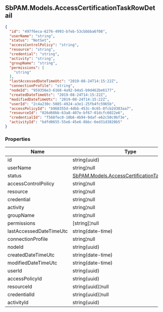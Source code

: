 
<h2 id="tocS_SbPAM.Models.AccessCertificationTaskRowDetail">SbPAM.Models.AccessCertificationTaskRowDetail</h2>

<a id="schemasbpam.models.accesscertificationtaskrowdetail"></a>
<a id="schema_SbPAM.Models.AccessCertificationTaskRowDetail"></a>
<a id="tocSsbpam.models.accesscertificationtaskrowdetail"></a>
<a id="tocssbpam.models.accesscertificationtaskrowdetail"></a>

```json
{
  "id": "497f6eca-6276-4993-bfeb-53cbbbba6f08",
  "userName": "string",
  "status": "NotSet",
  "accessControlPolicy": "string",
  "resource": "string",
  "credential": "string",
  "activity": "string",
  "groupName": "string",
  "permissions": [
    "string"
  ],
  "lastAccessedDateTimeUtc": "2019-08-24T14:15:22Z",
  "connectionProfile": "string",
  "nodeId": "959356e3-6168-4a92-b4a5-b9d462be6177",
  "createdDateTimeUtc": "2019-08-24T14:15:22Z",
  "modifiedDateTimeUtc": "2019-08-24T14:15:22Z",
  "userId": "2c4a230c-5085-4924-a3e1-25fb4fc5965b",
  "accessPolicyId": "b968355d-4dbb-453c-8c65-8fcb2d303aa7",
  "resourceId": "026d60bb-63a8-407e-bf67-01dcfc6022e6",
  "credentialId": "f568fec0-10b6-4b94-9daf-e62c50c9bf3e",
  "activityId": "bdfd0655-55e6-45e6-8bbc-6ed31d3820b5"
}

```

### Properties

|Name|Type|Required|Restrictions|Description|
|---|---|---|---|---|
|id|string(uuid)|false|none|none|
|userName|string¦null|false|none|none|
|status|[SbPAM.Models.AccessCertificationTaskRowStatus](../Models/sbpam.models.accesscertificationtaskrowstatus.md)|false|none|none|
|accessControlPolicy|string¦null|false|none|none|
|resource|string¦null|false|none|none|
|credential|string¦null|false|none|none|
|activity|string¦null|false|none|none|
|groupName|string¦null|false|none|none|
|permissions|[string]¦null|false|none|none|
|lastAccessedDateTimeUtc|string(date-time)|false|none|none|
|connectionProfile|string¦null|false|none|none|
|nodeId|string(uuid)|false|none|none|
|createdDateTimeUtc|string(date-time)|false|none|none|
|modifiedDateTimeUtc|string(date-time)|false|none|none|
|userId|string(uuid)|false|none|none|
|accessPolicyId|string(uuid)|false|none|none|
|resourceId|string(uuid)¦null|false|none|none|
|credentialId|string(uuid)¦null|false|none|none|
|activityId|string(uuid)|false|none|none|


